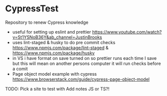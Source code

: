 # CypressTest

Repository to renew Cypress knowledge

- useful for setting up eslint and prettier https://www.youtube.com/watch?v=St1YSNoB36Y&ab_channel=JustinBrooks
- uses lint-staged & husky to do pre commit checks https://www.npmjs.com/package/lint-staged & https://www.npmjs.com/package/husky
- in VS i have format on save turned on so prettier runs each time I save but this will mean on another persons computer it will run checks before a comit
- Page object model example with cypress https://www.browserstack.com/guide/cypress-page-object-model

TODO:
Pick a site to test with
Add notes
JS or TS?!
